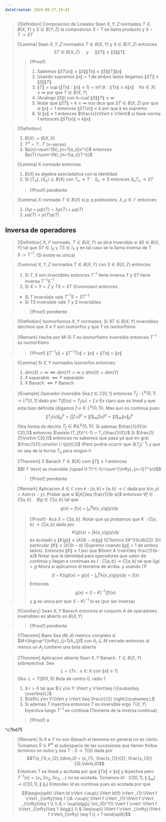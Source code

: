 ```yaml
---
dateCreated: 2024-09-27,19:41
---
```

>[!Definition] Composicion de Lineales
>Sean $X,Y,Z$ normados $T\in B(X,Y)$ y $S\in B(Y,Z)$ la composicion $S\circ T$ se llama producto y $S\circ T :=ST$

>[!Lemma]
>Sean $X,Y,Z$ normados $T\in B(X,Y)$ y $S\in B(Y,Z)$ entonces $$ST\in B(X,Z) \quad\text{ y }\quad\lVert ST \rVert\leq\lVert S \rVert\lVert T \rVert$$
>>[!Proof]
>> 1. Sabemos $\lVert ST(x) \rVert\leq \lVert S \rVert\lVert Tx \rVert\leq\lVert S \rVert\lVert T \rVert\lVert x \rVert$ 
>> 2. Usando supremos $\lVert x \rVert=1$ de ambos lados llegamos $\lVert ST \rVert\leq\lVert S \rVert\lVert T \rVert$ 
>> 3. $\lVert T \rVert=\sup\{ \lVert Tx \rVert :\lVert x \rVert \leq 1  \}=\inf\{ k:\lVert Tx \rVert \leq k\lVert x \rVert\quad \forall x\in X  \} \leq \infty$ por que $T\in B(X,Y)$
>> 4. (Analogo $\lVert S \rVert$) con lo cual $\lVert S \rVert\lVert T \rVert\leq\infty$
>> 5. Notar que $\lVert ST \rVert = k \leq \infty$ nos dice que $ST\in B(X,Z)$ por que  si $\lVert x \rVert=1$ entonces $\lVert ST(x) \rVert \leq k$ por que $k$ es supremo
>> 6. Si $\lVert x \rVert \neq 1$ entonces $\frac{x}{\lVert x \rVert}$ si tiene norma 1 entonces $\lVert ST(x) \rVert\leq k\lVert x \rVert$

>[!Definition]
>1. $B(X):=B(X,X)$
>2. $T^{n}= T\ldots T$ (n-veces)
>3. $p(x)=\sum^{N}_{n=1}a_{i}x^{i}$ entonces $p(T)=\sum^{N}_{n=1}a_{i}T^{i}$

>[!Lemma]
>X normado entonces
>1. $B(X)$ es algebra asociadativa con la identidad
>2. Si $\{ T_{n} \},\{ S_{n} \}\subseteq B(X)$ con $T_{n}\rightarrow T\quad S_{n}\rightarrow S$ entonces $S_{n}T_{n}\rightarrow ST$
>>[!Proof]
>>pendiente

>[!Lemma]
>$X$ normado $T\in B(X)$ si $p,q$ polinomios, $\lambda,\mu\in \mathbb{F}$ entonces
>1. $(\lambda p+\mu q)(T)=\lambda p(T)+\mu q(T)$
>2. $pq(T)=p(T)q(T)$

## Inversa de operadores

>[!Definition]
>$X,Y$ normado, $T\in B(X,Y)$ se dice inversible si $\exists S\in B(X,Y)$ tal que $ST\in I_{X}$ y $TS\in I_{Y}$ y en tal caso se la llama inversa de $T$. $S:=T^{-1}$. (Si existe es unica)

>[!Lemma]
>$X,Y,Z$ normados $T\in B(X,Y)$ con $S\in B(X,Z)$ entonces
>1. Si $T,S$ son inversibles entonces $T^{-1}$ tiene inversa $T$ y $ST$ tiene inversa $T^{-1}S^{-1}$
>2. Si $X=Y=Z$ y $TS=ST$ (Conmutan) entonces 
>	- Si $T$ inversible vale $T^{-1}S=ST^{-1}$
>	- Si $TS$ inversible vale $T$ y $S$ inversibles
>>[!Proof]
>>pendiente

>[!Definition] Isomorfismos
>$X,Y$ normados. Si $\exists T\in B(X,Y)$ inversibles decimos que $X$ e $Y$ son isomorfos y que $T$ es isomorfismo

>[!Remark] Hecha por Mi
>Si $T$ es isomorfismo inversible entonces $T^{-1}$ es isomorfismo
>>[!Proof]
>>$\lVert T^{-1}y \rVert=\lVert T^{-1}Tx \rVert=\lVert x \rVert=\lVert Tx \rVert=\lVert x \rVert$

>[!Lemma]
>Si $X,Y$ normados isomorfos entonces:
>1. $dim (X)<\infty \iff dim (Y)<\infty$ y $dim (X)=dim(Y)$
>2. $X$ separable $\iff Y$ separable
>3. $X$ Banach $\iff Y$ Banach

>[!Example] Operador inversible
>Sea $f\in C[0,1]$ entonces $T_{f} : L^{p}(0,1)\rightarrow L^{p}[0,1]$ dado por $T(f)(u)=T_{f}(u)=f.u$
>Es claro que es lineal y que esta bien definida (digamos $f.u\in L^{p}(0,1)$). Mas aun es continua pues 
>$$\lVert T_{f}(u) \rVert _{p}^{p} =\int\lvert f.u \rvert ^{p} \leq\lVert f \rVert _{\infty}\int\lvert u \rvert ^{p} =\lVert f \rVert _{\infty}\lVert u \rVert _{p}^{p}  $$
>Otra forma de decirlo $T_{f}\in B(L^{p}(0,1))$.
>Si ademas $\frac{1}{f}\in C[0,1]$ entonces $\exists (T_{f})^{-1} = T_{\frac{1}{f}}$
>Si $\frac{1}{f}\not\in C[0,1]$ entonces no sabemos que pasa ya que en gral $\frac{1}{f}.u\not\in L^{p}(0,1)$ (Pero podria ocurrir que $\exists (T_{f})^{-1}$) y que no sea de la forma $T_{h}$ para ningun $h$

>[!Theorem]
>$X$ Banach $T\in B(X)$ com $\lVert T \rVert\leq 1$ entonces $$I-T \text{ es inversible }\quad (I-T)^{-1}=\sum^{\infty}_{n=1}T^{n}$$
>>[!Proof]
>>pendiente

>[!Remark] Aplicacion
>$A\in \mathbb{C}$ con $k:[a,b]\times[a,b]\rightarrow\mathbb{C}$ dada por $k(x,y)=A\sin(x-y)$. Probar que si $|A|\leq \frac{1}{b-a}$ entonces $\forall f\in C[a,b]\quad\exists !g\in C[a,b]$ tal que 
>$$g(x)=f(x)+\int_{a}^{b} k(x,y)g(y)dy \tag{1}$$
>>[!Proof]-
>> Aca $X=C[a,b]$. Notar que ya probamos que $K:C[a,b]\rightarrow C[a,b]$ dada por 
>> $$K(g)(s)=\int k(s,y)g(y)dy$$
>> es acotado y $\lVert K(g) \rVert\leq\lvert A \rvert(b-a)\lVert g \rVert$ ([[Teórico 5#^33cdb2]]).
>> En particular $\lVert K \rVert\leq\lvert A \rvert(b-a)$ (Supremo cuando $\lVert g \rVert=1$ de ambos lados).
>> Entonces $\lVert K \rVert\leq 1$ por que $\lvert A \rvert\leq \frac{1}{b-a}$
>> Notar que la identidad para operadores que salen de continua y llegan a continuas es $I:C[a,b]\rightarrow C[a,b]$ tal que $I(g)=g$
>> Ahora si aplicamos el teorema de arriba. y usando $(1)$
>> $$(I-K)(g)(x) = g(x) -\int_{a}^{b} k(x,y)g(y)dy  =f(x)$$
>> Entonces $$g(x)=(I-K)^{-1} (f)(x)$$
>> y $g$ es unica por que $(I-K)^{-1}$ lo es (por ser inversa)

>[!Corollary]
>Sean $X,Y$ Banach entonces el conjunto $A$ de operadores inversibles es abierto en $B(X,Y)$
>>[!Proof]
>>pendiente

>[!Theorem] Baire
>Sea $(M,d)$ metrico completo si $M=\bigcup^{\infty}_{j=1}A_{j}$ con $A_{j}\subseteq M$ cerrado entonces al menos un $A_{j}$ contiene una bola abierta

>[!Theorem] Aplicacion abierta
>Sean $X,Y$ Banach. $T\in B(X,Y)$ sobreyectiva. Sea
>$$L=\{ Tx:x\in  X\text{ con } \lVert x \rVert \leq 1 \}$$
>Obs: $L = T(B(0,1)) \text{ Bola de centro 0, radio 1}$
>1. $\exists\ r>0$ tal que $\{ y\in Y :\lVert y \rVert\leq r\}\subseteq \overline{L}$
>2. $\left\{  y\in Y:\lVert y \rVert \leq \frac{r}{2}  \right\}\subseteq L$
>3. Si ademas $T$ inyectiva entonces $T$ es inversible ergo $T(X,Y)$ biyectiva luego $T^{-1}$ es continua (Teorema de la inversa continua)
>>[!Proof]
>>a

^c7bd75

>[!Remark]
>Si $X$ e $Y$ no son Banach el teorema en general no es cierto. Tomamos $S\subseteq \ell^{\infty}$ el subespacio de las sucesiones que tienen finitos terminos no nulos y sea $T:S\rightarrow T(S)$ dada por 
>$$T(x_{1},x_{2},\ldots,0) = (x_{1}, \frac{x_{1}}{2}, \frac{x_{3}}{3},\ldots,0)$$
>Entonces $T$ es lineal y acotada por que $\lVert Tx \rVert\leq \lVert x \rVert$ y biyectiva pero $T^{-1}(x)=(x_{1},2x_{2},3x_{3},\ldots)$ no es acotada.
>Tomamos $Id: (C[0,1],\lVert \cdot \rVert_{\infty})\rightarrow (C[0,1],\lVert \cdot \rVert_{1})$
>Entondes $Id$ es continua pues es acotada por que
>$$\begin{split}
\lVert Id \rVert =\sup\{ \lVert Id(f) \rVert _{1}:\lVert f \rVert _{\infty}\leq 1 \}& =\sup\{ \lVert f \rVert _{1}:\lVert f \rVert _{\infty}\leq 1 \} \\
 & = \sup\bigg\{ \int_{0}^{1} \lvert f \rvert :\lVert f \rVert _{\infty}\leq 1 \bigg\} \\
 & \leq\sup\{ \lVert f \rVert _{\infty}:\lVert f \rVert_{\infty} \leq 1 \} = 1
\end{split}$$
